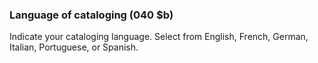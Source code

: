 ### Language of cataloging (040 $b)

Indicate your cataloging language. Select from English, French, German, Italian, Portuguese, or Spanish.
